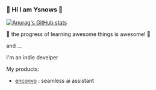 ###  👋 Hi I am Ysnows 👋

[![Anurag's GitHub stats](https://github-readme-stats.vercel.app/api?username=ysnows&show_icons=true&theme=dracula)](https://github.com/anuraghazra/github-readme-stats)

🤔 the progress of learning awesome things is awesome! 🤔 

and ...


I'm an indie develper

My products:
  - [enconvo](https://enconvo.com) : seamless ai assistant




